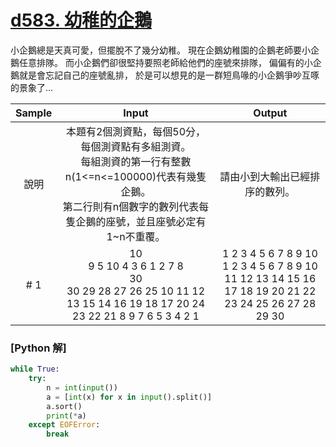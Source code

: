 # [d583. 幼稚的企鵝](https://zerojudge.tw/ShowProblem?problemid=d583)

小企鵝總是天真可愛，但擺脫不了幾分幼稚。
現在企鵝幼稚園的企鵝老師要小企鵝任意排隊。
而小企鵝們卻很堅持要照老師給他們的座號來排隊，
偏偏有的小企鵝就是會忘記自己的座號亂排，
於是可以想見的是一群短鳥喙的小企鵝爭吵互啄的景象了…

| Sample | Input | Output |
| :------: | :--------: | :------: |
| 說明 | 本題有2個測資點，每個50分，每個測資點有多組測資。<br>每組測資的第一行有整數n(1<=n<=100000)代表有幾隻企鵝。<br>第二行則有n個數字的數列代表每隻企鵝的座號，並且座號必定有1~n不重覆。 | 請由小到大輸出已經排序的數列。 |
| # 1 | 10<br>9 5 10 4 3 6 1 2 7 8<br>30<br>30 29 28 27 26 25 10 11 12 13 15 14 16 19 18 17 20 24 23 22 21 8 9 7 6 5 3 4 2 1 | 1 2 3 4 5 6 7 8 9 10<br>1 2 3 4 5 6 7 8 9 10 11 12 13 14 15 16 17 18 19 20 21 22 23 24 25 26 27 28 29 30 |

### [Python 解]

```py
while True:
    try:
        n = int(input())
        a = [int(x) for x in input().split()]
        a.sort()
        print(*a)
    except EOFError:
        break
```
